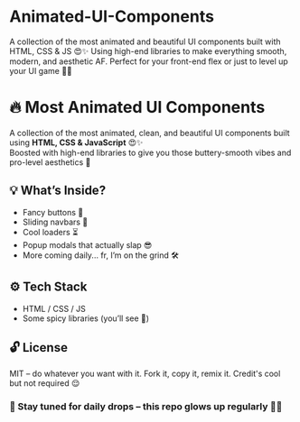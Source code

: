 # Animated-UI-Components
A collection of the most animated and beautiful UI components built with HTML, CSS &amp; JS 😍✨ Using high-end libraries to make everything smooth, modern, and aesthetic AF. Perfect for your front-end flex or just to level up your UI game 🎨🔥
# 🔥 Most Animated UI Components

A collection of the most animated, clean, and beautiful UI components built using **HTML, CSS & JavaScript** 😍✨  
Boosted with high-end libraries to give you those buttery-smooth vibes and pro-level aesthetics 🎨

## 💡 What’s Inside?
- Fancy buttons 💫  
- Sliding navbars 🍔  
- Cool loaders ⏳  
- Popup modals that actually slap 😎  
- More coming daily... fr, I’m on the grind 🛠️

## ⚙️ Tech Stack
- HTML / CSS / JS  
- Some spicy libraries (you’ll see 👀)

## 🔓 License
MIT – do whatever you want with it. Fork it, copy it, remix it. Credit's cool but not required 😌

### 📢 Stay tuned for daily drops – this repo glows up regularly 💅🔥
